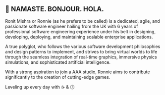 ## 👋 NAMASTE. BONJOUR. HOLA.

Ronit Mishra or Ronnie (as he prefers to be called) is a dedicated, agile, and passionate software engineer hailing from the UK with 6 years of professional software engineering experience under his belt in designing, developing, deploying, and maintaining scalable enterprise applications.

A true polyglot, who follows the various software development philosophies and design patterns to implement, and strives to bring virtual worlds to life through the seamless integration of real-time graphics, immersive physics simulations, and sophisticated artificial intelligence.

With a strong aspiration to join a AAA studio, Ronnie aims to contribute significantly to the creation of cutting-edge games.

Leveling up every day with ☕ & 🕒
